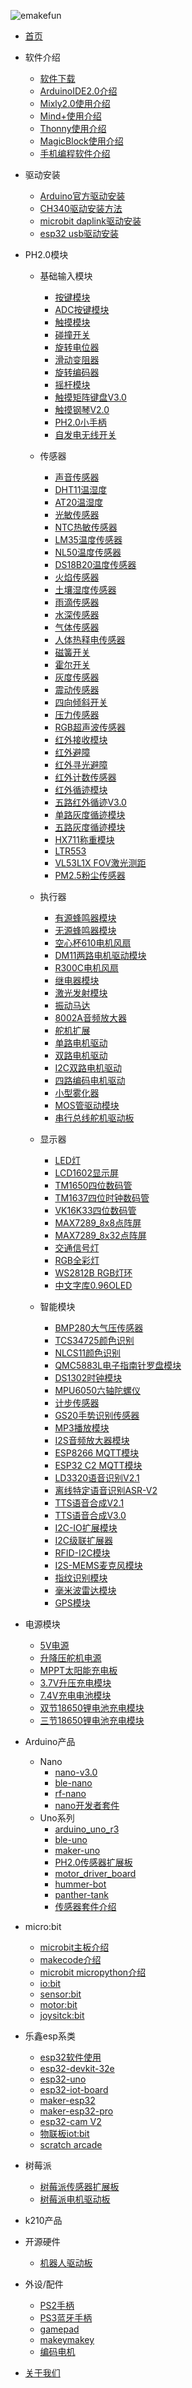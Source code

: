 <!-- docs/_sidebar.md -->
![emakefun](zh-cn/_media/favicon.jpg)

- [首页](/zh-cn/homepage.md)

- 软件介绍
  - [软件下载](/zh-cn/software/software_download.zh-CN.md)
  - [ArduinoIDE2.0介绍](/zh-cn/software/arduino_ide/arduino_ide.zh-CN.md)
  - [Mixly2.0使用介绍](/zh-cn/software/mixly/mixly.zh-CN.md)
  - [Mind+使用介绍](/zh-cn/software/mind_plus/mindplus.zh-CN.md)
  - [Thonny使用介绍](/zh-cn/software/thonny/thonny.zh-CN.md)
  - [MagicBlock使用介绍](/zh-cn/software/MagicBlock_pic_zh/magicblock.md)
  - [手机编程软件介绍](/zh-cn/software/Mobile_programming/Mobile_programming.md)

- 驱动安装
  - [Arduino官方驱动安装](/zh-cn/driver/Arduino_official_driver/Arduino_official_driver.md)
  - [CH340驱动安装方法](/zh-cn/driver/ch340_driver/ch340_driver.md)
  - [microbit daplink驱动安装](/zh-cn/driver/microbit_daplink_driver/microbit_daplink_driver.md)
  - [esp32 usb驱动安装](/zh-cn/driver/esp32_driver/esp32_driver.md)

- PH2.0模块
  - 基础输入模块
    - [按键模块](zh-cn/ph2.0_sensors/base_input_module/button_module/button_module.md)
    - [ADC按键模块](zh-cn/ph2.0_sensors/base_input_module/adc_button_module/adc_button_module.md)
    - [触摸模块](zh-cn/ph2.0_sensors/base_input_module/touch_module/touch_module.md)
    - [碰撞开关](zh-cn/ph2.0_sensors/base_input_module/collision_module/collision_module.md)
    - [旋转电位器](zh-cn/ph2.0_sensors/base_input_module/rotary_potentiometer/rotary_potentiometer.md)
    - [滑动变阻器](zh-cn/ph2.0_sensors/base_input_module/slide_potentiometer/slide_potentiometer.md)
    - [旋转编码器](zh-cn/ph2.0_sensors/base_input_module/rotary_encoder_module/rotary_encoder_module.md)
    - [摇杆模块](zh-cn/ph2.0_sensors/base_input_module/rocker_module/rocker_module.md)
    - [触摸矩阵键盘V3.0](zh-cn/ph2.0_sensors/base_input_module/matrix_keyboard_module_v3.0/README.md)
    - [触摸钢琴V2.0](/zh-cn/ph2.0_sensors/base_input_module/touch_piano/touch_piano.md)
    - [PH2.0小手柄](zh-cn/ph2.0_sensors/base_input_module/joystick_handle/joystick_handle.md)
    - [自发电无线开关](/zh-cn/gallery.md)

  - 传感器
    - [声音传感器](zh-cn/ph2.0_sensors/sensors/sound_sensor/sound_sensor.md)
    - [DHT11温湿度](zh-cn/ph2.0_sensors/sensors/temperature_humidity_sensor/temperature_humidity_sensor.md)
    - [AT20温湿度](/zh-cn/gallery.md)
    - [光敏传感器](/zh-cn/ph2.0_sensors/sensors/photo_sensitive_sensor/photo_sensitive_sensor.md)
    - [NTC热敏传感器](/zh-cn/ph2.0_sensors/sensors/thermal_sensor/thermal_sensor.md)
    - [LM35温度传感器](/zh-cn/gallery.md)
    - [NL50温度传感器](/zh-cn/ph2.0_sensors/sensors/temperature_sensor_nl50/temperature_sensor_nl50.md)
    - [DS18B20温度传感器](zh-cn/ph2.0_sensors/sensors/ds18b20_sensor/ds18b20_sensor.md)
    - [火焰传感器](/zh-cn/ph2.0_sensors/sensors/flame_sensor/flame_sensor.md)
    - [土壤湿度传感器](zh-cn/ph2.0_sensors/sensors/soil_moisture_sensor/soil_moisture_sensor.md)
    - [雨滴传感器](zh-cn/ph2.0_sensors/sensors/water_droplets_sensor/water_droplets_sensor.md)
    - [水深传感器](/zh-cn/ph2.0_sensors/sensors/water_depth_sensor/water_depth_sensor.md)
    - [气体传感器](/zh-cn/ph2.0_sensors/sensors/mq_gas_sensor/mq_gas_sensor.md)
    - [人体热释电传感器](/zh-cn/ph2.0_sensors/sensors/human_body_sensor/human_body_sensor.md)
    - [磁簧开关](zh-cn/ph2.0_sensors/sensors/magnetic_switch_sensor/magnetic_switch_sensor.md)
    - [霍尔开关](/zh-cn/ph2.0_sensors/sensors/magnetic-switch_sensor.md)
    - [灰度传感器](/zh-cn/ph2.0_sensors/sensors/grayscale_sensor/grayscale_sensor.md)
    - [震动传感器](/zh-cn/ph2.0_sensors/sensors/shock_sensor/shock_sensor.md)
    - [四向倾斜开关](/zh-cn/ph2.0_sensors/sensors/tilt_switch_sensor/tilt_switch_sensor.md)
    - [压力传感器](/zh-cn/ph2.0_sensors/sensors/pressure_sensor.md)
    - [RGB超声波传感器](zh-cn/ph2.0_sensors/sensors/rus_04/rus_04.md)
    - [红外接收模块](zh-cn/ph2.0_sensors/sensors/irReceiver/irReceiverModel.md)
    - [红外避障](/zh-cn/ph2.0_sensors/sensors/infrared_obstacle_avoidance_module/infrared_obstacle_avoidance_module.md)
    - [红外寻光避障](/zh-cn/gallery.md)
    - [红外计数传感器](/zh-cn/gallery.md)
    - [红外循迹模块](zh-cn/ph2.0_sensors/sensors/tracking_sensor/tracking_sensor.md)
    - [五路红外循迹V3.0](zh-cn/ph2.0_sensors/sensors/five_line_tracker_v3/five_line_tracker_v3.md)
    - [单路灰度循迹模块](zh-cn/ph2.0_sensors/sensors/single_channel_grayscale_tracking/single_channel_grayscale_tracking.md)
    - [五路灰度循迹模块](zh-cn/ph2.0_sensors/sensors/five_channel_grayscale_tracking/five_channel_grayscale_tracking.md)
    - [HX711称重模块](/zh-cn/)
    - [LTR553]()
    - [VL53L1X FOV激光测距]()
    - [PM2.5粉尘传感器]()

  - 执行器
    - [有源蜂鸣器模块](zh-cn/ph2.0_sensors/actuators/buzzerModule/buzzerModel.md)
    - [无源蜂鸣器模块](zh-cn/ph2.0_sensors/actuators/passiveBuzzerModule/passiveBuzzerModel.md)
    - [空心杯610电机风扇](zh-cn/ph2.0_sensors/motorModule2/motorModelV2.md)
    - [DM11两路电机驱动模块](/zh-cn/ph2.0_sensors/actuators/dm11/dm11.md)
    - [R300C电机风扇](zh-cn/ph2.0_sensors/actuators/highPowerMotorModule/highPowerMotorModule.md)
    - [继电器模块](zh-cn/ph2.0_sensors/actuators/relayModule/relayModel.md)
    - [激光发射模块](zh-cn/ph2.0_sensors/actuators/laserEmissionModule/laserEmissionModel.md)
    - [振动马达](zh-cn/ph2.0_sensors/actuators/vibrationMotorModule/vibrationMotorModule.md)
    - [8002A音频放大器](zh-cn/ph2.0_sensors/actuators/8002a_amp_speaker/8002a_amp_speaker.md)
    - [舵机扩展](/zh-cn/ph2.0_sensors/actuators/servoModel.md)
    - [单路电机驱动](zh-cn/ph2.0_sensors/actuators/motor_module/motor_module.md)
    - [双路电机驱动](zh-cn/ph2.0_sensors/actuators/highSpeedMiniMotorDriveBoardModel/highSpeedMiniMotorDriveBoardModel.md)
    - [I2C双路电机驱动](/zh-cn/ph2.0_sensors/actuators/highSpeedMiniMotorDriveBoardModel.md)
    - [四路编码电机驱动](/zh-cn/ph2.0_sensors/actuators/)
    - [小型雾化器](/zh-cn/ph2.0_sensors/actuators/small_atomizer/small_atomizer.md)
    - [MOS管驱动模块](zh-cn/ph2.0_sensors/actuators/mos_driver_module/mos_driver_module.md)
    - [串行总线舵机驱动板]()

  - 显示器
    - [LED灯](zh-cn/ph2.0_sensors/displayers/led_module/LED.md)
    - [LCD1602显示屏](zh-cn/ph2.0_sensors/displayers/lcd1602/LCD1602.md)
    - [TM1650四位数码管](zh-cn/ph2.0_sensors/displayers/tm1650/TM1650.md)
    - [TM1637四位时钟数码管](zh-cn/ph2.0_sensors/displayers/tm1637/TM1637.md)
    - [VK16K33四位数码管](zh-cn/ph2.0_sensors/displayers/4_digit_7_segment_v2.0/4_digit_7_segment_v2.0.md)
    - [MAX7289_8x8点阵屏](zh-cn/ph2.0_sensors/displayers/8x8_dot_matrix/8x8LedDisplay.md)
    - [MAX7289_8x32点阵屏](zh-cn/ph2.0_sensors/displayers/8x32_dot_matrix/8x32_dot_matrix.md)
    - [交通信号灯](zh-cn/ph2.0_sensors/displayers/trafficlight_module/trafficLights.md)
    - [RGB全彩灯](zh-cn/ph2.0_sensors/displayers/rgb_module/RGB.md)
    - [WS2812B RGB灯环](zh-cn/ph2.0_sensors/displayers/12-bit_RGB_lamp_ring/RGBRing.md)
    - [中文字库0.96OLED](zh-cn/ph2.0_sensors/displayers/GT20L16S1Y_OLED/GT20L16S1Y_OLED.md)

  - 智能模块
    - [BMP280大气压传感器](zh-cn/ph2.0_sensors/smart_module/atmospheric_pressure_sensor/atmospheric_pressure_sensor.md)
    - [TCS34725颜色识别](zh-cn/ph2.0_sensors/smart_module/color_recognition/color_recognition.md)
    - [NLCS11颜色识别](/zh-cn/ph2.0_sensors/smart_module/color_sensor_nlcs11/color_sensor_nlcs11.md)
    - [QMC5883L电子指南针罗盘模块](zh-cn/ph2.0_sensors/smart_module/compass/compass.md)
    - [DS1302时钟模块](zh-cn/ph2.0_sensors/smart_module/ds1302/ds1302_rtc.md)
    - [MPU6050六轴陀螺仪](zh-cn/ph2.0_sensors/smart_module/mpu6050/mpu6050.md)
    - [计步传感器](/zh-cn/gallery.md)
    - [GS20手势识别传感器](/zh-cn/ph2.0_sensors/smart_module/gesture_recognizer/gesture_recognizer.md)
    - [MP3播放模块](zh-cn/ph2.0_sensors/smart_module/mp3_module/MP3.md)
    - [I2S音频放大器模块](zh-cn/ph2.0_sensors/smart_module/i2s_audio_amplifier_module/i2s_audio_amplifier_module.md)
    - [ESP8266 MQTT模块](zh-cn/ph2.0_sensors/smart_module/esp8266_mqtt/esp8266_mqtt.md)
    - [ESP32 C2 MQTT模块](zh-cn/ph2.0_sensors/smart_module/esp32_c2_mqtt/esp32_c2_mqtt.md)
    - [LD3320语音识别V2.1](zh-cn/ph2.0_sensors/smart_module/speech_recognizer/speech_recognizer.md)
    - [离线特定语音识别ASR-V2](zh-cn/ph2.0_sensors/smart_module/asr_speech_recognition/asr_speech_recognition.md)
    - [TTS语音合成V2.1](zh-cn/ph2.0_sensors/smart_module/tts_module/text_to_speech_synthesizer.md)
    - [TTS语音合成V3.0](/zh-cn/gallery.md)
    - [I2C-IO扩展模块](zh-cn/ph2.0_sensors/smart_module/gpio_expansion_board/gpio_expansion_board.md)
    - [I2C级联扩展器](/zh-cn/)
    - [RFID-I2C模块](/zh-cn/ph2.0_sensors/smart_module/rfid_mfrc522/rfid_mfrc522.md)
    - [I2S-MEMS麦克风模块](zh-cn/ph2.0_sensors/smart_module/i2s_mems_mic/i2s_mems_mic.md)
    <!-- - [ESP32 小智AI聊天机器人](zh-cn/ph2.0_sensors/smart_module/esp32_ai_xiaozhi/esp32_ai_xiaozhi.md) -->
    - [指纹识别模块]()
    - [毫米波雷达模块]()
    - [GPS模块]()

- 电源模块
  - [5V电源]()
  - [升降压舵机电源]()
  - [MPPT太阳能充电板](/zh-cn/ph2.0_sensors/smart_module/MPPT_Module/MPPT_Module.md)
  - [3.7V升压充电模块](zh-cn/power_module/3.7V_Battery_Module/3.7v_battery_module.md)
  - [7.4V充电电池模块](zh-cn/power_module/16340_2s_li_battery_module/16340_2s_li_battery_module.md)
  - [双节18650锂电池充电模块](zh-cn/power_module/18650_2s_li_battery_module/18650_2s_li_battery_module.md)
  - [三节18650锂电池充电模块](/zh-cn//power_module/18650_3s_li_battery_module.md)

- Arduino产品
  - Nano
    - [nano-v3.0](zh-cn/arduino_products/nano/nano/nano.md)
    - [ble-nano](zh-cn/arduino_products/nano/ble-nano/README_zh.md)
    - [rf-nano](zh-cn/arduino_products/nano/RF-Nano_pic_zh/RF-Nano.md)
    - [nano开发者套件]()
  - Uno系列
    - [arduino_uno_r3](zh-cn/arduino_products/uno/arduino_uno_r3/arduino_uno_r3.md)
    - [ble-uno](zh-cn/arduino_products/uno/ble-uno/ble_uno.md)
    - [maker-uno](zh-cn/arduino_products/uno/maker-uno/maker_uno.md)
    - [PH2.0传感器扩展板](zh-cn/arduino_products/uno/sensorkit/SensorKit.md)
    - [motor_driver_board](zh-cn/arduino_products/uno/motor_driver_board/MotorDriverBoard.md)
    - [hummer-bot](zh-cn/arduino_products/uno/hummer-bot/hummer-bot.md)
    - [panther-tank](zh-cn/arduino_products/uno/panther_tank/panther_tank.md)
    - [传感器套件介绍]()

- micro:bit
  - [microbit主板介绍](https://microbit.org/zh-cn/get-started/features/overview/)
  - [makecode介绍](/zh-cn/microbit/makecode/MakeCode使用介绍.md)
  - [microbit micropython介绍](zh-cn/microbit/microbit_micropython/microbit_micropython.md)
  - [io:bit](zh-cn/microbit/IObit/IObit.md)
  - [sensor:bit](zh-cn/microbit/sensorbit/sensorbit.md)
  - [motor:bit](zh-cn/microbit/motorbit/motorbit.md)
  - [joysitck:bit](zh-cn/microbit/joystickbit/joystickbit.md)

- 乐鑫esp系类
  - [esp32软件使用](zh-cn/esp32/esp32_software_instructions/esp32_software_instructions.md)
  - [esp32-devkit-32e](zh-cn/esp32/esp32_devkit_32e/esp32_devkit_32e.md)
  - [esp32-uno](zh-cn/esp32/esp32-uno/esp32-uno.md)
  - [esp32-iot-board](zh-cn/esp32/esp32_iot_board/esp32_iot_board.md)
  - [maker-esp32](zh-cn/esp32/maker_esp32/maker_esp32.md)
  - [maker-esp32-pro](zh-cn/esp32/maker_esp32_pro/maker_esp32_pro.md)
  - [esp32-cam V2](zh-cn/esp32/ESP32_CAM/ESP32_CAM.md)
  - [物联板iot:bit](zh-cn/esp32/iotbit/iotbit.md)
  - [scratch arcade](https://arcade.blockcode.fun/#/zh-cn/intro)
- 树莓派
  - [树莓派传感器扩展板](zh-cn/raspberrypi/raspberrypi_sensor_board/raspberrypi_sensor_board.md)
  - [树莓派电机驱动板](zh-cn/raspberrypi/raspberrypi_motordriver_board/raspberrypi_motordriver_board.md)

- k210产品

- 开源硬件
  - [机器人驱动板]()

- 外设/配件
  - [PS2手柄]()
  - [PS3蓝牙手柄](zh-cn/peripheral/bluetooth_gamepad_ps3/bluetooth_gamepad_ps3.md)
  - [gamepad](zh-cn/peripheral/arduino_gamepad/Programmable_controller.md)
  - [makeymakey]()
  - [编码电机](zh-cn/ph2.0_sensors\actuators/hall_encoder_sensor/hall_encoder_sensor.md)

- [关于我们](/zh-cn/about.md)
